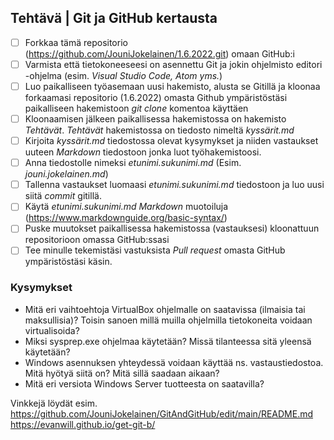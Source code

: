 ## Tehtävä | Git ja GitHub kertausta
- [ ] Forkkaa tämä repositorio (https://github.com/JouniJokelainen/1.6.2022.git) omaan GitHub:i
- [ ] Varmista että  tietokoneeseesi on asennettu Git ja jokin ohjelmisto editori -ohjelma (esim. *Visual Studio Code, Atom yms.*)
- [ ] Luo paikalliseen työasemaan uusi hakemisto, alusta se Gitillä ja kloonaa forkaamasi repositorio (1.6.2022) omasta Github ympäristöstäsi paikalliseen hakemistoon *git clone* komentoa käyttäen
- [ ] Kloonaamisen jälkeen paikallisessa hakemistossa on hakemisto *Tehtävät*. *Tehtävät* hakemistossa on tiedosto nimeltä *kyssärit.md*
- [ ] Kirjoita *kyssärit.md* tiedostossa olevat kysymykset ja niiden vastaukset uuteen *Markdown* tiedostoon jonka luot työhakemistoosi. 
- [ ] Anna tiedostolle nimeksi *etunimi.sukunimi.md* (Esim. *jouni.jokelainen.md*)  
- [ ] Tallenna vastaukset luomaasi *etunimi.sukunimi.md* tiedostoon ja luo uusi siitä *commit* gitillä.  
- [ ] Käytä *etunimi.sukunimi.md* *Markdown* muotoiluja (https://www.markdownguide.org/basic-syntax/)   
- [ ] Puske muutokset paikallisessa hakemistossa (vastauksesi) kloonattuun repositorioon omassa GitHub:ssasi
- [ ] Tee minulle tekemistäsi vastuksista *Pull request* omasta GitHub ympäristöstäsi käsin.

### Kysymykset
- Mitä eri vaihtoehtoja VirtualBox ohjelmalle on saatavissa (ilmaisia tai maksullisia)? Toisin sanoen millä muilla ohjelmilla tietokoneita voidaan virtualisoida?
- Miksi sysprep.exe ohjelmaa käytetään? Missä tilanteessa sitä yleensä käytetään?
- Windows asennuksen yhteydessä voidaan käyttää ns. vastaustiedostoa. Mitä hyötyä siitä on? Mitä sillä saadaan aikaan?
- Mitä eri versiota Windows Server tuotteesta on saatavilla?

Vinkkejä löydät esim.  
https://github.com/JouniJokelainen/GitAndGitHub/edit/main/README.md  
https://evanwill.github.io/get-git-b/  
